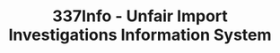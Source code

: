 ---
layout: default
bigquery: https://console.cloud.google.com/bigquery?p=patents-public-data&d=usitc_investigations&page=dataset&project=sheets-management-319211
citation: US International Trade Commission 337Info Unfair Import Investigations Information
  System
contributors: US International Trade Comission
cost: None
description: US International Trade Commission 337Info Unfair Import Investigations
  Information System contains data on investigations done under Section 337. Section
  337 declares the infringement of certain statutory intellectual property rights
  and other forms of unfair competition in import trade to be unlawful practices.
  Most Section 337 investigations involve allegations of patent or registered trademark
  infringement.
documentation: FAQ and tutorial available on the site
last_edit: 04/05/2022, 19:38:38
location: https://pubapps2.usitc.gov/337external/
maintained_by: US International Trade Comission
schema_fields:
- investigationTermDate
- invUnfairAct
- currentActiveALJ
- id
- title
- currentStatus
- investigationNo
- scheduledStartDateEvidHear
- patentNumber
- publication_number
- actualEndDateEvidHear
- patentNumbers
- finalDetNoViolation
- gcAttorney
- aljAssigned
- investigationType
- startDateMarkmanHearing
- reportingRequirements
- dateComplaintFiled
- teoIdIssueDate
- actualStartDateEvidHear
- ouiiAttorney
- internalRemand
- targetDate
- finalIdOnViolationIssue
- htsNumbers
- scheduledEndDateEvidHear
- complainant
- respondent
- teoReliefGranted
- trademarkNumbers
- issueDateOtherNonFinal
- dateCreated
- markmanHearing
- teoProceedingInvolved
- docketNo
- endDateMarkmanHearing
- dateOfPublicationFrNotice
- copyrightNumbers
- cafcAppeals
- finalIdOnViolationDue
- teoIdDueDate
- finalDetViolation
- lastUpdated
- ouiiParticipation
shortname: unfair_import_investigations
tags:
- import
- legal
- trade
timeframe: 2008-2021 (prior to 2008 downloadable as a JSON file)
title: 337Info - Unfair Import Investigations Information System
uuid: 2721f5ec-e599-4890-9265-9706719fc71e
---